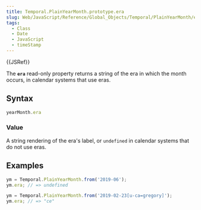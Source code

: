 ```yaml
---
title: Temporal.PlainYearMonth.prototype.era
slug: Web/JavaScript/Reference/Global_Objects/Temporal/PlainYearMonth/era
tags:
  - Class
  - Date
  - JavaScript
  - timeStamp
---
```

{{JSRef}}

The **`era`** read-only property returns a string of the era in which the month
occurs, in calendar systems that use eras.

## Syntax

```js
yearMonth.era
```

### Value

A string rendering of the era's label, or `undefined` in calendar systems that
do not use eras.

## Examples

```js
ym = Temporal.PlainYearMonth.from('2019-06');
ym.era; // => undefined

ym = Temporal.PlainYearMonth.from('2019-02-23[u-ca=gregory]');
ym.era; // => "ce"
```
